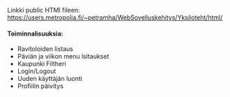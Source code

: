 Linkki public HTMl fileen:
https://users.metropolia.fi/~petramha/WebSovelluskehitys/Yksiloteht/html/


<h4>Toiminnalisuuksia:</h4>
<ul>
  <li>Ravitoloiden listaus</li>
  <li>Päviän ja viikon menu lsitaukset</li>
  <li>Kaupunki Filtheri</li>
  <li>Login/Logout</li>
  <li>Uuden käyttäjän luonti</li>
  <li>Profiilin päivitys</li>
</ul>



